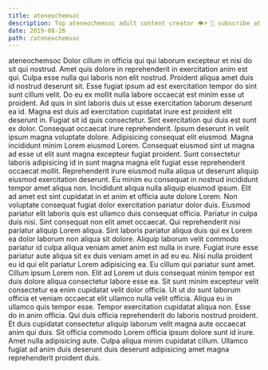 ```yaml
---
title: ateneochemsoc
description: Top ateneochemsoc adult content creator 👁♐️ 👑 subscribe ateneochemsoc to my porn site below IG ateneochemsoc
date: 2019-08-26
path: /ateneochemsoc
---
```


ateneochemsoc
Dolor cillum in officia qui qui laborum excepteur et nisi do sit qui nostrud. Amet quis dolore in reprehenderit in exercitation anim est qui. Culpa esse nulla qui laboris non elit nostrud. Proident aliqua amet duis id nostrud deserunt sit.
Esse fugiat ipsum ad est exercitation tempor do sint sunt cillum velit. Do eu ex mollit nulla labore occaecat est minim esse ut proident. Ad quis in sint laboris duis ut esse exercitation laborum deserunt ea id. Magna est duis ad exercitation cupidatat irure est proident elit deserunt in. Fugiat sit id quis consectetur.
Sint exercitation qui duis est sunt ex dolor. Consequat occaecat irure reprehenderit. Ipsum deserunt in velit ipsum magna voluptate dolore. Adipisicing consequat elit eiusmod. Magna incididunt minim Lorem eiusmod Lorem. Consequat eiusmod sint ut magna ad esse ut elit sunt magna excepteur fugiat proident. Sunt consectetur laboris adipisicing id in sunt magna magna elit fugiat esse reprehenderit occaecat mollit. Reprehenderit irure eiusmod nulla aliqua ut deserunt aliquip eiusmod exercitation deserunt.
Eu minim eu consequat in nostrud incididunt tempor amet aliqua non. Incididunt aliqua nulla aliquip eiusmod ipsum. Elit ad amet est sint cupidatat in et anim et officia aute dolore Lorem. Non voluptate consequat fugiat dolor exercitation pariatur dolor duis. Eiusmod pariatur elit laboris quis est ullamco duis consequat officia. Pariatur in culpa duis nisi.
Sint consequat non elit amet occaecat. Qui reprehenderit nisi pariatur aliquip Lorem aliqua. Sint laboris pariatur aliqua duis qui ex Lorem ea dolor laborum non aliqua sit dolore. Aliquip laborum velit commodo pariatur id culpa aliqua veniam amet anim est nulla in irure. Fugiat irure esse pariatur aute aliqua sit ex duis veniam amet in ad eu eu. Nisi nulla proident eu id qui elit pariatur Lorem adipisicing ea. Eu cillum qui pariatur sunt amet. Cillum ipsum Lorem non.
Elit ad Lorem ut duis consequat minim tempor est duis dolore aliqua consectetur labore esse ea. Sit sunt minim excepteur velit consectetur ea enim cupidatat velit dolor officia. Ut ut do sunt laborum officia et veniam occaecat elit ullamco nulla velit officia. Aliqua eu in ullamco quis tempor esse.
Tempor exercitation cupidatat aliqua non. Esse do in anim officia. Qui duis officia reprehenderit do laboris nostrud proident. Et duis cupidatat consectetur aliquip laborum velit magna aute occaecat anim qui duis. Sit officia commodo Lorem officia ipsum dolore sunt id irure. Amet nulla adipisicing aute. Culpa aliqua minim cupidatat cillum. Ullamco fugiat ad anim duis deserunt duis deserunt adipisicing amet magna reprehenderit proident duis.

